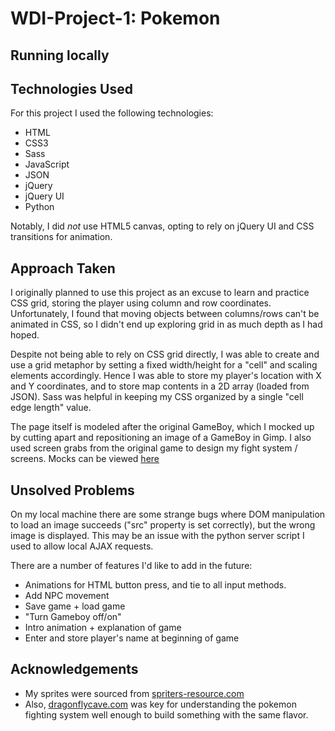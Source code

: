 # WDI-Project-1: Pokemon

## Running locally


## Technologies Used 
For this project I used the following technologies:
* HTML
* CSS3
* Sass
* JavaScript
* JSON
* jQuery
* jQuery UI
* Python

Notably, I did *not* use HTML5 canvas, opting to rely on jQuery UI and CSS transitions for animation.

## Approach Taken
I originally planned to use this project as an excuse to learn and practice CSS grid, storing the player using column and row coordinates. Unfortunately, I found that moving objects between columns/rows can't be animated in CSS, so I didn't end up exploring grid in as much depth as I had hoped. 

Despite not being able to rely on CSS grid directly, I was able to create and use a grid metaphor by setting a fixed width/height for a "cell" and scaling elements accordingly. Hence I was able to store my player's location with X and Y coordinates, and to store map contents in a 2D array (loaded from JSON). Sass was helpful in keeping my CSS organized by a single "cell edge length" value.

The page itself is modeled after the original GameBoy, which I mocked up by cutting apart and repositioning an image of a GameBoy in Gimp. I also used screen grabs from the original game to design my fight system / screens. Mocks can be viewed [here](https://docs.google.com/presentation/d/1fgDLMFGyrjgU_yAUaeh4Pe-IuZw8EmwuOtK9M4iFZik/edit#slide=id.p)

## Unsolved Problems
On my local machine there are some strange bugs where DOM manipulation to load an image succeeds ("src" property is set correctly), but the wrong image is displayed. This may be an issue with the python server script I used to allow local AJAX requests.

There are a number of features I'd like to add in the future:
* Animations for HTML button press, and tie to all input methods.
* Add NPC movement
* Save game + load game
* "Turn Gameboy off/on"
* Intro animation + explanation of game
* Enter and store player's name at beginning of game

## Acknowledgements
* My sprites were sourced from [spriters-resource.com](https://www.spriters-resource.com/game_boy_gbc/pokemonredblue/)
* Also, [dragonflycave.com](https://www.dragonflycave.com/mechanics/battling-basics) was key for understanding the pokemon fighting system well enough to build something with the same flavor.